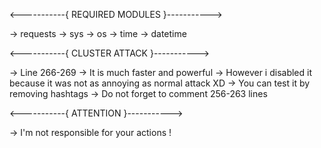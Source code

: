 <-----------{ REQUIRED MODULES }----------->
  
  -> requests
  -> sys
  -> os
  -> time
  -> datetime
  
  
<-----------{ CLUSTER ATTACK }-----------> 

  -> Line 266-269
  -> It is much faster and powerful
  -> However i disabled it because it was not as annoying as normal attack XD
  -> You can test it by removing hashtags
  -> Do not forget to comment 256-263 lines


<-----------{ ATTENTION }-----------> 

  -> I'm not responsible for your actions !
